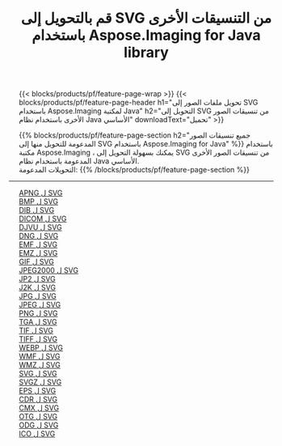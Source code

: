 ﻿---
title: قم بالتحويل إلى SVG من التنسيقات الأخرى باستخدام Aspose.Imaging for Java library 
weight: 3920
url: /ar/java/conversion/to/svg 
lang: ar
langdirlevel: 2
locales: zh-hans,ja,it,ru,de,es,fr,nl,id,lt,pl,pt,vi,tr,ko,zh-hant,ar,hi,th,sv,cs,uk,he
description: باستخدام Aspose.Imaging ، يمكنك التحويل إلى SVG من تنسيقات أخرى باستخدام Java
---

{{< blocks/products/pf/feature-page-wrap >}}
{{< blocks/products/pf/feature-page-header h1="تحويل ملفات الصور إلى SVG باستخدام Aspose.Imaging لمكتبة Java" h2="التحويل إلى SVG من تنسيقات الصور الأخرى باستخدام نظام Java الأساسي" downloadText="تحميل" >}}


{{% blocks/products/pf/feature-page-section  h2="جميع تنسيقات الصور المدعومة للتحويل منها إلى SVG باستخدام Aspose.Imaging for Java" %}}
باستخدام مكتبة Aspose.Imaging ، يمكنك بسهولة التحويل إلى SVG من تنسيقات الصور الأخرى المدعومة باستخدام نظام Java الأساسي.
<br/>
التحويلات المدعومة:
{{% /blocks/products/pf/feature-page-section %}}
<div class="container-fluid productfamilypage bg-gray">
    <div class="convertypes bg-gray agp-content section">
        <div class="container">
		<hr style="margin-left:-20px;"/>
		<div class="row other-converters">
		    <div class='col-md-2 other-converter remove-lp remove-rp'><a href="/imaging/ar/java/conversion/apng-to-svg" >APNG ل SVG</a></div>
<div class='col-md-2 other-converter remove-lp remove-rp'><a href="/imaging/ar/java/conversion/bmp-to-svg" >BMP ل SVG</a></div>
<div class='col-md-2 other-converter remove-lp remove-rp'><a href="/imaging/ar/java/conversion/dib-to-svg" >DIB ل SVG</a></div>
<div class='col-md-2 other-converter remove-lp remove-rp'><a href="/imaging/ar/java/conversion/dicom-to-svg" >DICOM ل SVG</a></div>
<div class='col-md-2 other-converter remove-lp remove-rp'><a href="/imaging/ar/java/conversion/djvu-to-svg" >DJVU ل SVG</a></div>
<div class='col-md-2 other-converter remove-lp remove-rp'><a href="/imaging/ar/java/conversion/dng-to-svg" >DNG ل SVG</a></div>
<div class='col-md-2 other-converter remove-lp remove-rp'><a href="/imaging/ar/java/conversion/emf-to-svg" >EMF ل SVG</a></div>
<div class='col-md-2 other-converter remove-lp remove-rp'><a href="/imaging/ar/java/conversion/emz-to-svg" >EMZ ل SVG</a></div>
<div class='col-md-2 other-converter remove-lp remove-rp'><a href="/imaging/ar/java/conversion/gif-to-svg" >GIF ل SVG</a></div>
<div class='col-md-2 other-converter remove-lp remove-rp'><a href="/imaging/ar/java/conversion/jpeg2000-to-svg" >JPEG2000 ل SVG</a></div>
<div class='col-md-2 other-converter remove-lp remove-rp'><a href="/imaging/ar/java/conversion/jp2-to-svg" >JP2 ل SVG</a></div>
<div class='col-md-2 other-converter remove-lp remove-rp'><a href="/imaging/ar/java/conversion/j2k-to-svg" >J2K ل SVG</a></div>
<div class='col-md-2 other-converter remove-lp remove-rp'><a href="/imaging/ar/java/conversion/jpg-to-svg" >JPG ل SVG</a></div>
<div class='col-md-2 other-converter remove-lp remove-rp'><a href="/imaging/ar/java/conversion/jpeg-to-svg" >JPEG ل SVG</a></div>
<div class='col-md-2 other-converter remove-lp remove-rp'><a href="/imaging/ar/java/conversion/png-to-svg" >PNG ل SVG</a></div>
<div class='col-md-2 other-converter remove-lp remove-rp'><a href="/imaging/ar/java/conversion/tga-to-svg" >TGA ل SVG</a></div>
<div class='col-md-2 other-converter remove-lp remove-rp'><a href="/imaging/ar/java/conversion/tif-to-svg" >TIF ل SVG</a></div>
<div class='col-md-2 other-converter remove-lp remove-rp'><a href="/imaging/ar/java/conversion/tiff-to-svg" >TIFF ل SVG</a></div>
<div class='col-md-2 other-converter remove-lp remove-rp'><a href="/imaging/ar/java/conversion/webp-to-svg" >WEBP ل SVG</a></div>
<div class='col-md-2 other-converter remove-lp remove-rp'><a href="/imaging/ar/java/conversion/wmf-to-svg" >WMF ل SVG</a></div>
<div class='col-md-2 other-converter remove-lp remove-rp'><a href="/imaging/ar/java/conversion/wmz-to-svg" >WMZ ل SVG</a></div>
<div class='col-md-2 other-converter remove-lp remove-rp'><a href="/imaging/ar/java/conversion/svg-to-svg" >SVG ل SVG</a></div>
<div class='col-md-2 other-converter remove-lp remove-rp'><a href="/imaging/ar/java/conversion/svgz-to-svg" >SVGZ ل SVG</a></div>
<div class='col-md-2 other-converter remove-lp remove-rp'><a href="/imaging/ar/java/conversion/eps-to-svg" >EPS ل SVG</a></div>
<div class='col-md-2 other-converter remove-lp remove-rp'><a href="/imaging/ar/java/conversion/cdr-to-svg" >CDR ل SVG</a></div>
<div class='col-md-2 other-converter remove-lp remove-rp'><a href="/imaging/ar/java/conversion/cmx-to-svg" >CMX ل SVG</a></div>
<div class='col-md-2 other-converter remove-lp remove-rp'><a href="/imaging/ar/java/conversion/otg-to-svg" >OTG ل SVG</a></div>
<div class='col-md-2 other-converter remove-lp remove-rp'><a href="/imaging/ar/java/conversion/odg-to-svg" >ODG ل SVG</a></div>
<div class='col-md-2 other-converter remove-lp remove-rp'><a href="/imaging/ar/java/conversion/ico-to-svg" >ICO ل SVG</a></div>
                </div>
        </div>
    </div>
</div>
<br/>

